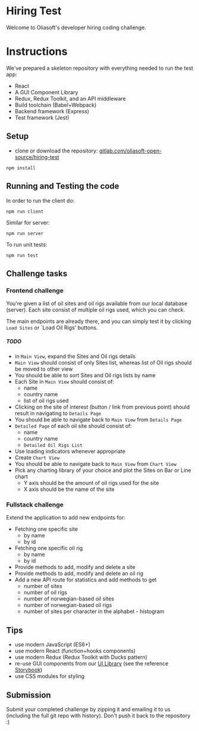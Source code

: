 # Hiring Test

Welcome to Oliasoft's developer hiring coding challenge.

# Instructions

We've prepared a skeleton repository with everything needed to run the test app:

- React
- A GUI Component Library
- Redux, Redux Toolkit, and an API middleware
- Build toolchain (Babel+Webpack)
- Backend framework (Express)
- Test framework (Jest)

## Setup

- clone or download the repository: [gitlab.com/oliasoft-open-source/hiring-test](https://gitlab.com/oliasoft-open-source/hiring-test)

```
npm install
```
## Running and Testing the code

In order to run the client do:

```
npm run client
```

Similar for server:

```
npm run server
```

To run unit tests:

```
npm run test
```

## Challenge tasks

### Frontend challenge

You're given a list of oil sites and oil rigs available from our local database (server). Each site consist of multiple oil rigs used, which you can check.

The main endpoints are already there, and you can simply test it by clicking `Load Sites` or `Load Oil Rigs' buttons.

##### TODO 

- in `Main View`, expand the Sites and Oil rigs details
- `Main View` should consist of only Sites list, whereas list of Oil rigs should be moved to other view
- You should be able to sort Sites and Oil rigs lists by name
- Each Site in `Main View` should consist of:
    - name
    - country name
    - list of oil rigs used
- Clicking on the site of interest (button / link from previous point) should result in navigating to `Details Page`
- You should be able to navigate back to `Main View` from `Details Page`
- `Detailed Page` of each oil site should consist of:
    - name
    - country name
    - `Detailed Oil Rigs List` 
- Use loading indicators whenever appropriate
- Create `Chart View`
- You should be able to navigate back to `Main View` from `Chart View`
- Pick any charting library of your choice and plot the Sites on Bar or Line chart
    - Y axis should be the amount of oil rigs used for the site
    - X axis should be the name of the site


### Fullstack challenge

Extend the application to add new endpoints for:

- Fetching one specific site
  - by name
  - by id
- Fetching one specific oil rig
  - by name
  - by id
- Provide methods to add, modify and delete a site
- Provide methods to add, modify and delete an oil rig
- Add a new API route for statistics and add methods to get
  - number of sites 
  - number of oil rigs 
  - number of norwegian-based oil sites
  - number of norwegian-based oil rigs 
  - number of sites per character in the alphabet - histogram

## Tips

- use modern JavaScript (ES6+)
- use modern React (function+hooks components)
- use modern Redux (Redux Toolkit with Ducks pattern)
- re-use GUI components from our [UI Library](https://gitlab.com/oliasoft-open-source/react-ui-library) (see the
 reference [Storybook](https://oliasoft-open-source.gitlab.io/react-ui-library/))
- use CSS modules for styling

## Submission

Submit your completed challenge by zipping it and emailing it to us (including the full git repo with history).
Don't push it back to the repository :)
